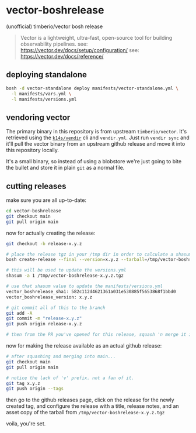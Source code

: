 # vector-boshrelease

(unofficial) timberio/vector bosh release

>
>Vector is a lightweight, ultra-fast, open-source tool for building observability pipelines.
>see: https://vector.dev/docs/setup/configuration/
>see: https://vector.dev/docs/reference/
>

## deploying standalone

```sh
bosh -d vector-standalone deploy manifests/vector-standalone.yml \
  -l manifests/vars.yml \
  -l manifests/versions.yml
```

## vendoring vector

The primary binary in this repository is from upstream `timberio/vector`. It's retrieved using the [`k14s/vendir`](https://github.com/k14s/vendir) cli and `vendir.yml`. Just run `vendir sync` and it'll pull the vector binary from an upstream github release and move it into this repository locally.

It's a small binary, so instead of using a blobstore we're just going to bite the bullet and store it in plain `git` as a normal file.

## cutting releases

make sure you are all up-to-date:

```sh
cd vector-boshrelease
git checkout main
git pull origin main
```

now for actually creating the release:

```sh
git checkout -b release-x.y.z

# place the release tgz in your /tmp dir in order to calculate a shasum on it, and to upload to a github release
bosh create-release --final --version=x.y.z --tarball=/tmp/vector-boshrelease-x.y.z.tgz

# this will be used to update the versions.yml
shasum -a 1 /tmp/vector-boshrelease-x.y.z.tgz

# use that shasum value to update the manifests/versions.yml
vector_boshrelease_sha1: 582c112d4621361a031e530885f5653868f1bbd0
vector_boshrelease_version: x.y.z

# git commit all of this to the branch
git add -A
git commit -m "release-x.y.z"
git push origin release-x.y.z

# then from the PR you've opened for this release, squash 'n merge it into main
```

now for making the release available as an actual github release:

```sh
# after squashing and merging into main...
git checkout main
git pull origin main

# notice the lack of 'v' prefix. not a fan of it.
git tag x.y.z
git push origin --tags
```

then go to the github releases page, click on the release for the newly created tag, and configure the release with a title, release notes, and an asset copy of the tarball from `/tmp/vector-boshrelease-x.y.z.tgz`

voila, you're set.
